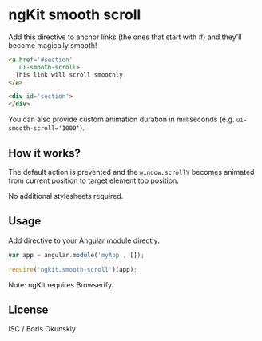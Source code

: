 # ngKit smooth scroll

Add this directive to anchor links (the ones that start with #)
and they'll become magically smooth!

```html
<a href='#section'
   ui-smooth-scroll>
  This link will scroll smoothly
</a>

<div id='section'>
</div>
```

You can also provide custom animation duration in milliseconds
(e.g. `ui-smooth-scroll='1000'`).

## How it works?

The default action is prevented and the `window.scrollY` becomes animated
from current position to target element top position.

No additional stylesheets required.

## Usage

Add directive to your Angular module directly:

```js
var app = angular.module('myApp', []);

require('ngkit.smooth-scroll')(app);
```

Note: ngKit requires Browserify.

## License

ISC / Boris Okunskiy
